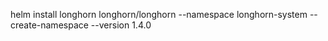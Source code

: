 helm install longhorn longhorn/longhorn --namespace longhorn-system --create-namespace --version 1.4.0 